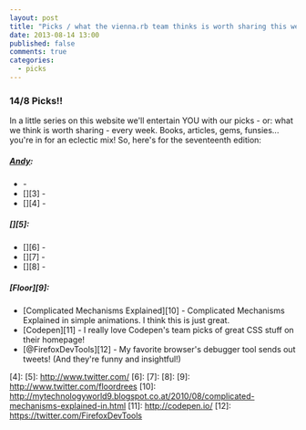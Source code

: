 ```yaml
---
layout: post
title: "Picks / what the vienna.rb team thinks is worth sharing this week"
date: 2013-08-14 13:00
published: false
comments: true
categories:
  - picks
---
```


### 14/8 Picks!!

In a little series on this website we'll entertain YOU with our picks - or: what we think is worth sharing - every week.
Books, articles, gems, funsies... you're in for an eclectic mix! So, here's for the seventeenth edition:

##### [Andy][1]:
  - [][2] - 
  - [][3] - 
  - [][4] - 
  
##### [][5]:
  - [][6] - 
  - [][7] - 
  - [][8] - 
  
##### [Floor][9]:
  - [Complicated Mechanisms Explained][10] - Complicated Mechanisms Explained in simple animations. I think this is just great.
  - [Codepen][11] - I really love Codepen's team picks of great CSS stuff on their homepage!
  - [@FirefoxDevTools][12] - My favorite browser's debugger tool sends out tweets! (And they're funny and insightful!)

[1]: http://www.twitter.com/pxlpnk
[2]: 
[3]: 
[4]: 
[5]: http://www.twitter.com/
[6]: 
[7]: 
[8]: 
[9]: http://www.twitter.com/floordrees
[10]: http://mytechnologyworld9.blogspot.co.at/2010/08/complicated-mechanisms-explained-in.html
[11]: http://codepen.io/
[12]: https://twitter.com/FirefoxDevTools